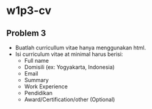   # w1p3-cv

## Problem 3
  - Buatlah curricullum vitae hanya menggunakan html.
  - Isi curriculum vitae at minimal harus berisi:
      - Full name
      - Domisili (ex: Yogyakarta, Indonesia)
      - Email
      - Summary
      - Work Experience
      - Pendidikan
      - Award/Certification/other (Optional)
